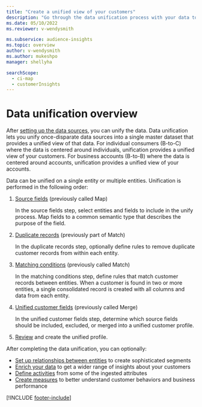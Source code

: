 ```yaml
---
title: "Create a unified view of your customers"
description: "Go through the data unification process with your data to create a single master dataset of customer profiles."
ms.date: 05/10/2022
ms.reviewer: v-wendysmith

ms.subservice: audience-insights
ms.topic: overview
author: v-wendysmith
ms.author: mukeshpo
manager: shellyha

searchScope: 
  - ci-map
  - customerInsights
---
```


# Data unification overview

After [setting up the data sources](data-sources.md), you can unify the data. Data unification lets you unify once-disparate data sources into a single master dataset that provides a unified view of that data. For individual consumers (B-to-C) where the data is centered around individuals, unification provides a unified view of your customers. For business accounts (B-to-B) where the data is centered around accounts, unification provides a unified view of your accounts.

Data can be unified on a single entity or multiple entities. Unification is performed in the following order:

1. [Source fields](map-entities.md) (previously called Map)

   In the source fields step, select entities and fields to include in the unify process. Map fields to a common semantic type that describes the purpose of the field.

1. [Duplicate records](remove-duplicates.md) (previously part of Match)

   In the duplicate records step, optionally define rules to remove duplicate customer records from within each entity.

1. [Matching conditions](match-entities.md) (previously called Match)

   In the matching conditions step, define rules that match customer records between entities. When a customer is found in two or more entities, a single consolidated record is created with all columns and data from each entity.

1. [Unified customer fields](merge-entities.md) (previously called Merge)

   In the unified customer fields step, determine which source fields should be included, excluded, or merged into a unified customer profile.  

1. [Review](review-unification.md) and create the unified profile.

After completing the data unification, you can optionally:

- [Set up relationships between entities](relationships.md) to create sophisticated segments
- [Enrich your data](enrichment-hub.md) to get a wider range of insights about your customers
- [Define activities](activities.md) from some of the ingested attributes
- [Create measures](measures.md) to better understand customer behaviors and business performance

[!INCLUDE [footer-include](includes/footer-banner.md)]
